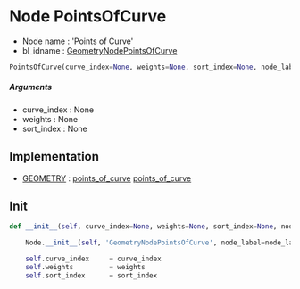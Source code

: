 # Node PointsOfCurve

- Node name : 'Points of Curve'
- bl_idname : [GeometryNodePointsOfCurve](https://docs.blender.org/api/current/bpy.types.GeometryNodePointsOfCurve.html)


``` python
PointsOfCurve(curve_index=None, weights=None, sort_index=None, node_label=None, node_color=None)
```
##### Arguments

- curve_index : None
- weights : None
- sort_index : None

## Implementation

- [GEOMETRY](/docs/GeoNodes/socket_GEOMETRY.md) : [points_of_curve](/docs/GeoNodes/socket_GEOMETRY.md#points_of_curve) [points_of_curve](/docs/GeoNodes/socket_GEOMETRY.md#points_of_curve)

## Init

``` python
def __init__(self, curve_index=None, weights=None, sort_index=None, node_label=None, node_color=None):

    Node.__init__(self, 'GeometryNodePointsOfCurve', node_label=node_label, node_color=node_color)

    self.curve_index     = curve_index
    self.weights         = weights
    self.sort_index      = sort_index
```
